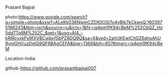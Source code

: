 Prasant Bajpai

photo:https://www.google.com/search?q=simple+photo&sxsrf=ALeKk036NjpmCZDX0OSI7o4yBlk7kCkwsQ:1603975186243&tbm=isch&source=iu&ictx=1&fir=ia4pm1fK94cBeM%252CbQZ_Ho5dd7Tq8M%252C_&vet=1&usg=AI4_-kRIRcyxkFy9fXVBCwbxfSbPZ8DQ9Q&sa=X&ved=2ahUKEwjCitGZ6dnsAhU8yjgGHVuzDeIQ9QF6BAgCEFA&biw=1366&bih=657#imgrc=ia4pm1fK94cBeM 

Location-India

github-https://github.com/prasantbajpai007
